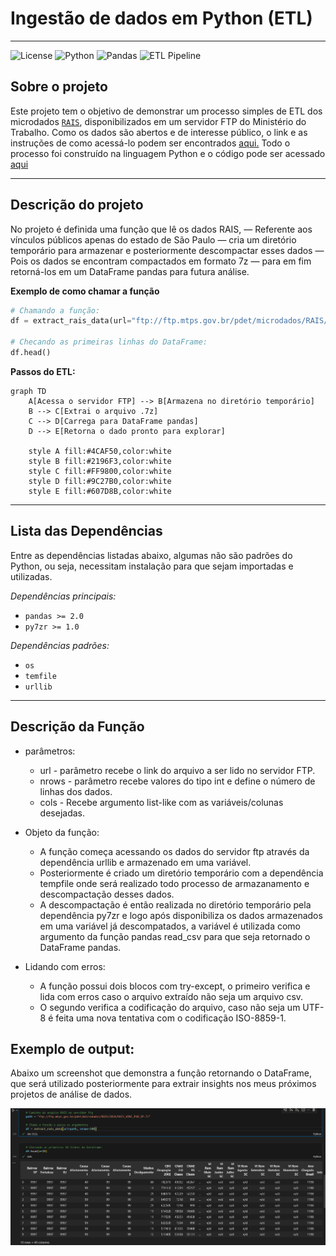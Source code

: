 # Ingestão de dados em Python (ETL)

---

![License](https://img.shields.io/badge/License-MIT-green)
![Python](https://img.shields.io/badge/Python-3.7%20|%203.8%20|%203.9%20|%203.10-blue)
![Pandas](https://img.shields.io/badge/Pandas-2.0+-brightgreen)
![ETL Pipeline](https://img.shields.io/badge/ETL-Python_Project-9cf)


## Sobre o projeto
Este projeto tem o objetivo de demonstrar um processo simples de ETL dos microdados [`RAIS`](https://www.gov.br/trabalho-e-emprego/pt-br/assuntos/estatisticas-trabalho/o-pdet/o-que-e-rais#:~:text=O%20que%20%C3%A9%20RAIS?,-RAIS%20%2D%20RELA%C3%87%C3%83O%20ANUAL&text=A%20RAIS%20%C3%A9%20um%20Registro,entidades%20governamentais%20da%20%C3%A1rea%20social.),
disponibilizados em um servidor FTP do Ministério do Trabalho. Como os dados são abertos e 
de interesse público, o link e as instruções de como acessá-lo podem ser encontrados [aqui.](https://www.gov.br/trabalho-e-emprego/pt-br/assuntos/estatisticas-trabalho/microdados-rais-e-caged) 
Todo o processo foi construído na linguagem Python e o código pode ser acessado [aqui](/python_scripts/data_ingestion_ftp_server.ipynb)

---

## Descrição do projeto
No projeto é definida uma função que lê os dados RAIS, — Referente aos vínculos públicos apenas do estado de São Paulo — cria um diretório temporário para armazenar e posteriormente descompactar esses dados — Pois os dados se encontram compactados em formato 7z — para em fim retorná-los em um DataFrame pandas para futura análise. 

**Exemplo de como chamar a função**
```python
# Chamando a função:
df = extract_rais_data(url="ftp://ftp.mtps.gov.br/pdet/microdados/RAIS/2024/RAIS_VINC_PUB_SP.7z", nrows=1000, cols=["col1", "col2"])

# Checando as primeiras linhas do DataFrame:
df.head()
```

**Passos do ETL:**
```mermaid
graph TD
    A[Acessa o servidor FTP] --> B[Armazena no diretório temporário]
    B --> C[Extrai o arquivo .7z]
    C --> D[Carrega para DataFrame pandas]
    D --> E[Retorna o dado pronto para explorar]

    style A fill:#4CAF50,color:white
    style B fill:#2196F3,color:white
    style C fill:#FF9800,color:white
    style D fill:#9C27B0,color:white
    style E fill:#607D8B,color:white
```

---


## Lista das Dependências
Entre as dependências listadas abaixo, algumas não são padrões do Python, ou seja, necessitam instalação para que sejam importadas e utilizadas.

*Dependências principais:*
- `pandas >= 2.0`
- `py7zr >= 1.0`

*Dependências padrões:*
- `os`
- `temfile`
- `urllib`

---

## Descrição da Função
- parâmetros:
  - url - parâmetro recebe o link do arquivo a ser lido no servidor FTP.
  - nrows - parâmetro recebe valores do tipo int e define o número de linhas dos dados.
  - cols - Recebe argumento list-like com as variáveis/colunas desejadas.

- Objeto da função:
  - A função começa acessando os dados do servidor ftp através da dependência urllib e armazenado em uma variável.
  - Posteriormente é criado um diretório temporário com a dependência tempfile onde será realizado todo processo de               armazanamento e descompactação desses dados.
  - A descompactação é então realizada no diretório temporário pela dependência py7zr e logo após disponibiliza os dados          armazenados em uma variável já descompatados, a variável é utilizada como argumento da função pandas read_csv para que        seja retornado o DataFrame pandas.

- Lidando com erros:
  - A função possui dois blocos com try-except, o primeiro verifica e lida com erros caso o arquivo extraído não seja um arquivo csv.
  - O segundo verifica a codificação do arquivo, caso não seja um UTF-8 é feita uma nova tentativa com o codificação ISO-8859-1.

## Exemplo de output:

Abaixo um screenshot que demonstra a função retornando o DataFrame, que será utilizado posteriormente para extrair insights nos meus próximos projetos de análise de dados.
  
![Output](/assets/sample_output_dataframe.png)
